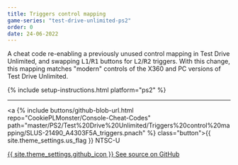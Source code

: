 ```yaml
---
title: Triggers control mapping
game-series: "test-drive-unlimited-ps2"
order: 0
date: 24-06-2022
---
```


A cheat code re-enabling a previously unused control mapping in Test Drive Unlimited,
and swapping <kbd>L1</kbd>/<kbd>R1</kbd> buttons for <kbd>L2</kbd>/<kbd>R2</kbd> triggers. With this change, this mapping matches "modern" controls of the X360 and PC versions of Test Drive Unlimited.

{% include setup-instructions.html platform="ps2" %}

***

<a {% include buttons/github-blob-url.html repo="CookiePLMonster/Console-Cheat-Codes" path="master/PS2/Test%20Drive%20Unlimited/Triggers%20control%20mapping/SLUS-21490_A4303F5A_triggers.pnach" %} class="button">{{ site.theme_settings.us_flag }} NTSC-U</a>

<a href="https://github.com/CookiePLMonster/Console-Cheat-Codes/tree/master/PS2/Test%20Drive%20Unlimited/Triggers%20control%20mapping" class="button github" target="_blank">{{ site.theme_settings.github_icon }} See source on GitHub</a>

